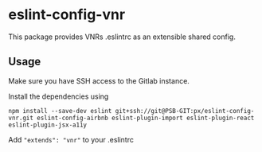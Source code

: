 # eslint-config-vnr

This package provides VNRs .eslintrc as an extensible shared config.

## Usage

Make sure you have SSH access to the Gitlab instance.

Install the dependencies using

```
npm install --save-dev eslint git+ssh://git@PSB-GIT:px/eslint-config-vnr.git eslint-config-airbnb eslint-plugin-import eslint-plugin-react eslint-plugin-jsx-a11y
```

Add `"extends": "vnr"` to your .eslintrc
